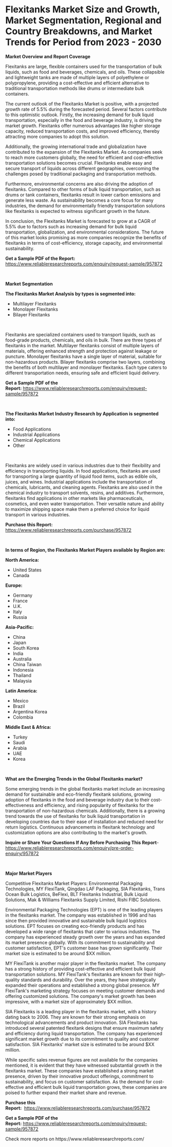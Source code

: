 <p><h1>Flexitanks Market Size and Growth, Market Segmentation, Regional and Country Breakdowns, and Market Trends for Period from 2023 -  2030</h1></p><p><strong>Market Overview and Report Coverage</strong></p>
<p><p>Flexitanks are large, flexible containers used for the transportation of bulk liquids, such as food and beverages, chemicals, and oils. These collapsible and lightweight tanks are made of multiple layers of polyethylene or polypropylene, providing a cost-effective and efficient alternative to traditional transportation methods like drums or intermediate bulk containers.</p><p>The current outlook of the Flexitanks Market is positive, with a projected growth rate of 5.5% during the forecasted period. Several factors contribute to this optimistic outlook. Firstly, the increasing demand for bulk liquid transportation, especially in the food and beverage industry, is driving the market growth. Flexitanks offer numerous advantages like higher storage capacity, reduced transportation costs, and improved efficiency, thereby attracting more companies to adopt this solution.</p><p>Additionally, the growing international trade and globalization have contributed to the expansion of the Flexitanks Market. As companies seek to reach more customers globally, the need for efficient and cost-effective transportation solutions becomes crucial. Flexitanks enable easy and secure transport of liquids across different geographies, overcoming the challenges posed by traditional packaging and transportation methods.</p><p>Furthermore, environmental concerns are also driving the adoption of flexitanks. Compared to other forms of bulk liquid transportation, such as drums or tank containers, flexitanks result in lower carbon emissions and generate less waste. As sustainability becomes a core focus for many industries, the demand for environmentally friendly transportation solutions like flexitanks is expected to witness significant growth in the future.</p><p>In conclusion, the Flexitanks Market is forecasted to grow at a CAGR of 5.5% due to factors such as increasing demand for bulk liquid transportation, globalization, and environmental considerations. The future of this market looks promising as more companies recognize the benefits of flexitanks in terms of cost-efficiency, storage capacity, and environmental sustainability.</p></p>
<p><strong>Get a Sample PDF of the Report:</strong> <a href="https://www.reliableresearchreports.com/enquiry/request-sample/957872">https://www.reliableresearchreports.com/enquiry/request-sample/957872</a></p>
<p>&nbsp;</p>
<p><strong>Market Segmentation</strong></p>
<p><strong>The Flexitanks Market Analysis by types is segmented into:</strong></p>
<p><ul><li>Multilayer Flexitanks</li><li>Monolayer Flexitanks</li><li>Bilayer Flexitanks</li></ul></p>
<p>&nbsp;</p>
<p><p>Flexitanks are specialized containers used to transport liquids, such as food-grade products, chemicals, and oils in bulk. There are three types of flexitanks in the market. Multilayer flexitanks consist of multiple layers of materials, offering enhanced strength and protection against leakage or puncture. Monolayer flexitanks have a single layer of material, suitable for non-hazardous products. Bilayer flexitanks comprise two layers, combining the benefits of both multilayer and monolayer flexitanks. Each type caters to different transportation needs, ensuring safe and efficient liquid delivery.</p></p>
<p><strong>Get a Sample PDF of the Report:</strong>&nbsp;<a href="https://www.reliableresearchreports.com/enquiry/request-sample/957872">https://www.reliableresearchreports.com/enquiry/request-sample/957872</a></p>
<p>&nbsp;</p>
<p><strong>The Flexitanks Market Industry Research by Application is segmented into:</strong></p>
<p><ul><li>Food Applications</li><li>Industrial Applications</li><li>Chemical Applications</li><li>Other</li></ul></p>
<p>&nbsp;</p>
<p><p>Flexitanks are widely used in various industries due to their flexibility and efficiency in transporting liquids. In food applications, flexitanks are used for transporting a large quantity of liquid food items, such as edible oils, juices, and wines. Industrial applications include the transportation of chemicals, lubricants, and cleaning agents. Flexitanks are also used in the chemical industry to transport solvents, resins, and additives. Furthermore, flexitanks find applications in other markets like pharmaceuticals, cosmetics, and even water transportation. Their versatile nature and ability to maximize shipping space make them a preferred choice for liquid transport in various industries.</p></p>
<p><strong>Purchase this Report:</strong>&nbsp; <a href="https://www.reliableresearchreports.com/purchase/957872">https://www.reliableresearchreports.com/purchase/957872</a></p>
<p>&nbsp;</p>
<p><strong>In terms of Region, the Flexitanks Market Players available by Region are:</strong></p>
<p>
    <p> <strong> North America: </strong>
        <ul>
            <li>United States</li>
            <li>Canada</li>
        </ul>
        </p> 
    <p> <strong> Europe: </strong>
        <ul>
            <li>Germany</li>
            <li>France</li>
            <li>U.K.</li>
            <li>Italy</li>
            <li>Russia</li>
        </ul>
        </p> 
    <p> <strong> Asia-Pacific: </strong>
        <ul>
            <li>China</li>
            <li>Japan</li>
            <li>South Korea</li>
            <li>India</li>
            <li>Australia</li>
            <li>China Taiwan</li>
            <li>Indonesia</li>
            <li>Thailand</li>
            <li>Malaysia</li>
        </ul>
        </p> 
    <p> <strong> Latin America: </strong>
        <ul>
            <li>Mexico</li>
            <li>Brazil</li>
            <li>Argentina Korea</li>
            <li>Colombia</li>
        </ul>
        </p> 
    <p> <strong> Middle East & Africa: </strong>
        <ul>
            <li>Turkey</li>
            <li>Saudi</li>
            <li>Arabia</li>
            <li>UAE</li>
            <li>Korea</li>
        </ul>
    </p>
    </p>
<p>&nbsp;</p>
<p><strong>What are the Emerging Trends in the Global Flexitanks market?</strong></p>
<p><p>Some emerging trends in the global flexitanks market include an increasing demand for sustainable and eco-friendly flexitank solutions, growing adoption of flexitanks in the food and beverage industry due to their cost-effectiveness and efficiency, and rising popularity of flexitanks for the transportation of non-hazardous chemicals. Additionally, there is a growing trend towards the use of flexitanks for bulk liquid transportation in developing countries due to their ease of installation and reduced need for return logistics. Continuous advancements in flexitank technology and customization options are also contributing to the market's growth.</p></p>
<p><strong>Inquire or Share Your Questions If Any Before Purchasing This Report</strong>- <a href="https://www.reliableresearchreports.com/enquiry/pre-order-enquiry/957872">https://www.reliableresearchreports.com/enquiry/pre-order-enquiry/957872</a></p>
<p>&nbsp;</p>
<p><strong>Major Market Players</strong></p>
<p><p>Competitive Flexitanks Market Players: Environmental Packaging Technologies, MY FlexiTank, Qingdao LAF Packaging, SIA Flexitanks, Trans Ocean Bulk Logistics, BeFlexi, BLT Flexitanks Industrial, Bulk Liquid Solutions, Mak & Williams Flexitanks Supply Limited, Rishi FIBC Solutions.</p><p>Environmental Packaging Technologies (EPT) is one of the leading players in the flexitanks market. The company was established in 1996 and has since then provided innovative and sustainable bulk liquid logistics solutions. EPT focuses on creating eco-friendly products and has developed a wide range of flexitanks that cater to various industries. The company has experienced steady growth over the years and has expanded its market presence globally. With its commitment to sustainability and customer satisfaction, EPT's customer base has grown significantly. Their market size is estimated to be around $XX million.</p><p>MY FlexiTank is another major player in the flexitanks market. The company has a strong history of providing cost-effective and efficient bulk liquid transportation solutions. MY FlexiTank's flexitanks are known for their high-quality standards and durability. Over the years, they have strategically expanded their operations and established a strong global presence. MY FlexiTank's marketing strategy focuses on meeting customer demands and offering customized solutions. The company's market growth has been impressive, with a market size of approximately $XX million.</p><p>SIA Flexitanks is a leading player in the flexitanks market, with a history dating back to 2006. They are known for their strong emphasis on technological advancements and product innovation. SIA Flexitanks has introduced several patented flexitank designs that ensure maximum safety and efficiency during liquid transportation. The company has experienced significant market growth due to its commitment to quality and customer satisfaction. SIA Flexitanks' market size is estimated to be around $XX million.</p><p>While specific sales revenue figures are not available for the companies mentioned, it is evident that they have witnessed substantial growth in the flexitanks market. These companies have established a strong market presence, driven by their innovative product offerings, commitment to sustainability, and focus on customer satisfaction. As the demand for cost-effective and efficient bulk liquid transportation grows, these companies are poised to further expand their market share and revenue.</p></p>
<p><strong>Purchase this Report:</strong>&nbsp;&nbsp;<a href="https://www.reliableresearchreports.com/purchase/957872">https://www.reliableresearchreports.com/purchase/957872</a></p>
<p></p>
<p><strong>Get a Sample PDF of the Report:</strong>&nbsp;<a href="https://www.reliableresearchreports.com/enquiry/request-sample/957872">https://www.reliableresearchreports.com/enquiry/request-sample/957872</a></p>
<p>Check more reports on https://www.reliableresearchreports.com/</p>